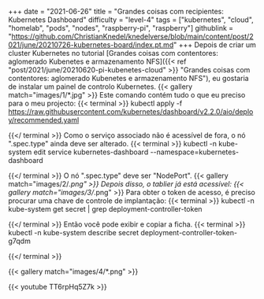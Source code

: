+++
date = "2021-06-26"
title = "Grandes coisas com recipientes: Kubernetes Dashboard"
difficulty = "level-4"
tags = ["kubernetes", "cloud", "homelab", "pods", "nodes", "raspberry-pi", "raspberry"]
githublink = "https://github.com/ChristianKnedel/knedelverse/blob/main/content/post/2021/june/20210726-kubernetes-board/index.pt.md"
+++
Depois de criar um cluster Kubernetes no tutorial [Grandes coisas com contentores: aglomerado Kubenetes e armazenamento NFS]({{< ref "post/2021/june/20210620-pi-kubenetes-cloud" >}} "Grandes coisas com contentores: aglomerado Kubenetes e armazenamento NFS"), eu gostaria de instalar um painel de controlo Kubernetes.
{{< gallery match="images/1/*.jpg" >}}
Este comando contém tudo o que eu preciso para o meu projecto:
{{< terminal >}}
kubectl apply -f https://raw.githubusercontent.com/kubernetes/dashboard/v2.2.0/aio/deploy/recommended.yaml

{{</ terminal >}}
Como o serviço associado não é acessível de fora, o nó ".spec.type" ainda deve ser alterado.
{{< terminal >}}
kubectl -n kube-system edit service kubernetes-dashboard --namespace=kubernetes-dashboard

{{</ terminal >}}
O nó ".spec.type" deve ser "NodePort".
{{< gallery match="images/2/*.png" >}}
Depois disso, o tablier já está acessível:
{{< gallery match="images/3/*.png" >}}
Para obter o token de acesso, é preciso procurar uma chave de controle de implantação:
{{< terminal >}}
kubectl -n kube-system get secret | grep deployment-controller-token

{{</ terminal >}}
Então você pode exibir e copiar a ficha.
{{< terminal >}}
kubectl -n kube-system describe secret deployment-controller-token-g7qdm

{{</ terminal >}}

{{< gallery match="images/4/*.png" >}}

{{< youtube TT6rpHq5Z7k  >}}